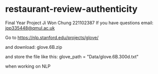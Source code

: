 # restaurant-review-authenticity
Final Year Project
Ji Won Chung
221102387
If you have questions email: jpp335448@qmul.ac.uk

Go to 
https://nlp.stanford.edu/projects/glove/

and download: glove.6B.zip

and store the file like this:
glove_path = "Data/glove.6B.300d.txt"

when working on NLP 
